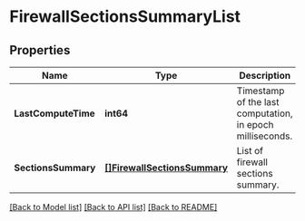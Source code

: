 # FirewallSectionsSummaryList

## Properties
Name | Type | Description | Notes
------------ | ------------- | ------------- | -------------
**LastComputeTime** | **int64** | Timestamp of the last computation, in epoch milliseconds. | [optional] [default to null]
**SectionsSummary** | [**[]FirewallSectionsSummary**](FirewallSectionsSummary.md) | List of firewall sections summary. | [optional] [default to null]

[[Back to Model list]](../README.md#documentation-for-models) [[Back to API list]](../README.md#documentation-for-api-endpoints) [[Back to README]](../README.md)

